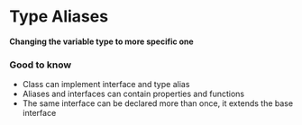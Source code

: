 # Type Aliases

**Changing the variable type to more specific one**

### Good to know

* Class can implement interface and type alias
* Aliases and interfaces can contain properties and functions
* The same interface can be declared more than once, it extends the base interface
